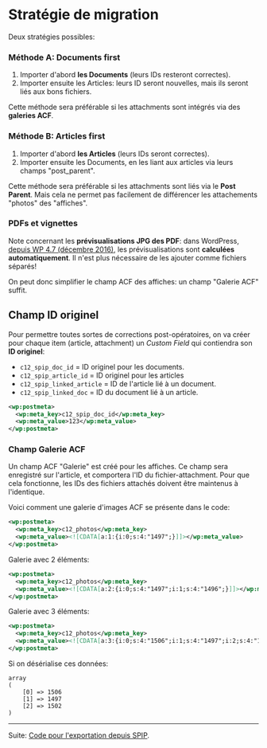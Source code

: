 
# Stratégie de migration

Deux stratégies possibles:

### Méthode A: Documents first

1. Importer d'abord **les Documents** (leurs IDs resteront correctes).
2. Importer ensuite les Articles: leurs ID seront nouvelles, mais ils seront liés aux bons fichiers.

Cette méthode sera préférable si les attachments sont intégrés via des **galeries ACF**.

### Méthode B: Articles first

1. Importer d'abord **les Articles** (leurs IDs seront correctes).
2. Importer ensuite les Documents, en les liant aux articles via leurs champs "post_parent". 
 
Cette méthode sera préférable si les attachments sont liés via le **Post Parent**. Mais cela ne permet pas facilement de différencer les attachements "photos" des "affiches".

### PDFs et vignettes

Note concernant les **prévisualisations JPG des PDF**: dans WordPress, [depuis WP 4.7 (décembre 2016)](https://make.wordpress.org/core/2016/11/15/enhanced-pdf-support-4-7/), les prévisualisations sont **calculées automatiquement**. Il n'est plus nécessaire de les ajouter comme fichiers séparés! 

On peut donc simplifier le champ ACF des affiches: un champ "Galerie ACF" suffit.

## Champ ID originel 

Pour permettre toutes sortes de corrections post-opératoires, on va créer pour chaque item (article, attachment) un *Custom Field* qui contiendra son **ID originel**: 

* `c12_spip_doc_id` = ID originel pour les documents.
* `c12_spip_article_id` = ID originel pour les articles
* `c12_spip_linked_article` = ID de l'article lié à un document.
* `c12_spip_linked_doc` = ID du document lié à un article.

```xml
<wp:postmeta>
  <wp:meta_key>c12_spip_doc_id</wp:meta_key>
  <wp:meta_value>123</wp:meta_value>
</wp:postmeta>
```

### Champ Galerie ACF

Un champ ACF "Galerie" est créé pour les affiches. Ce champ sera enregistré sur l'article, et comportera l'ID du fichier-attachment. Pour que cela fonctionne, les IDs des fichiers attachés doivent être maintenus à l'identique.

Voici comment une galerie d'images ACF se présente dans le code:

```xml
<wp:postmeta>
  <wp:meta_key>c12_photos</wp:meta_key>
  <wp:meta_value><![CDATA[a:1:{i:0;s:4:"1497";}]]></wp:meta_value>
</wp:postmeta>
```

Galerie avec 2 éléments:

```xml
<wp:postmeta>
  <wp:meta_key>c12_photos</wp:meta_key>
  <wp:meta_value><![CDATA[a:2:{i:0;s:4:"1497";i:1;s:4:"1496";}]]></wp:meta_value>
</wp:postmeta>
```

Galerie avec 3 éléments:

```xml
<wp:postmeta>
  <wp:meta_key>c12_photos</wp:meta_key>
  <wp:meta_value><![CDATA[a:3:{i:0;s:4:"1506";i:1;s:4:"1497";i:2;s:4:"1502";}]]></wp:meta_value>
</wp:postmeta>
```

Si on désérialise ces données:

```
array
(
    [0] => 1506
    [1] => 1497
    [2] => 1502
)
```

***

Suite: [Code pour l'exportation depuis SPIP](infos-wp-xml-from-spip.md).